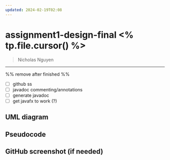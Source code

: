 ```yaml
---
updated: 2024-02-19T02:08
---
```

# assignment1-design-final <% tp.file.cursor() %>
> Nicholas Nguyen
___

%% remove after finished %%
- [ ] github ss
- [ ] javadoc commenting/annotations
- [ ] generate javadoc
- [ ] get javafx to work (?)

## UML diagram

## Pseudocode

## GitHub screenshot (if needed)
